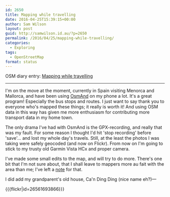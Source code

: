```yaml
---
id: 2650
title: Mapping while travelling
date: 2016-04-25T15:39:15+00:00
author: Sam Wilson
layout: post
guid: http://samwilson.id.au/?p=2650
permalink: /2016/04/25/mapping-while-travelling/
categories:
  - Exploring
tags:
  - OpenStreetMap
format: status
---
```

OSM diary entry: [Mapping while travelling](https://www.openstreetmap.org/user/Sam%20Wilson/diary/38520)

***

I'm on the move at the moment, currently in Spain visiting Menorca and Mallorca, and have been using [OsmAnd](https://wiki.openstreetmap.org/wiki/OsmAnd) on my phone a lot. It's a great program! Especially the bus stops and routes. I just want to say thank you to everyone who's mapped these things; it really is worth it! And using OSM data in this way has given me more enthusiasm for contributing more transport data in my home town.

The only drama I've had with OsmAnd is the GPX-recording, and really that was my fault. For some reason I thought I'd hit 'stop recording' before 'save'... and lost my whole day's travels. Still, at the least the photos I was taking were safely geocoded (and now on Flickr). From now on I'm going to stick to my trusty old Garmin Vista HCx and proper camera.

I've made some small edits to the map, and will try to do more. There's one bit that I'm not sure about, that I shall leave to mappers more au fait with the area than me; I've left a [note](https://www.openstreetmap.org/note/554396) for that.

I did add my grandparent's old house, Ca'n Ding Ding (nice name eh?)—

{{{flickr|id=26561693866}}}
